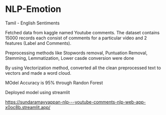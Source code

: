 # NLP-Emotion
Tamil - English Sentiments


Fetched data from kaggle named Youtube comments.
The dataset contains 15000 records each consist of comments for a particular video and 2 features (Label and Comments).

Preprocessing methods like Stopwords removal, Puntuation Removal, Stemming, Lemmatization, Lower casde conversion were done

By using Vectorization method, converted all the clean preprocessed text to vectors and made a word cloud.

MOdel Accuracy is 95% through Randon Forest

Deployed model using streamlit

https://sundaramayyappan-nlp---youtube-comments-nlp-web-app-x0oc8b.streamlit.app/

